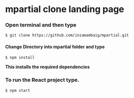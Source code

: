 # mpartial clone landing page

### Open terminal and then type

```bash
$ git clone https://github.com/inzamambaig/mpartial.git
```

#### Change Directory into mpartial folder and type

```bash
$ npm install
```

**This installs the required dependencies**

### To run the React project type.

```bash
$ npm start
```
